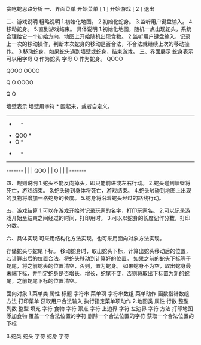 贪吃蛇思路分析
一、界面菜单
开始菜单
    [ 1 ] 开始游戏
    [ 2 ] 退出

二、游戏说明
粗略说明
    1.初始化地图。
    2.初始化蛇身。
    3.监听用户键盘输入。
    4.移动蛇身。
    5.直到游戏结束。
具体说明
1.初始化地图，随机一点出现蛇头，系统合理给它一个初始方向，地图上开始随机出现食物。
2.监听用户键盘输入，记录上一次的移动操作，判断本次蛇身的移动是否合法，不合法就继续上次的移动操作。
3.移动蛇身，如果蛇头遇到墙壁或蛇身，结束游戏。
三、界面展示
蛇身表示
    可以用字母 Q 作为蛇头 字母 O 作为蛇身。
QOOO

QOOO
   OOOO

Q
O
OOOO

Q
O

墙壁表示
    墙壁用字符 * 围起来，或者自定义。
*********
*       *
*  QOO  *
*    O  *
*       *
*********

*-------*
|       |
|  QOO  |
|    O  |
|       |
*-------*

四、规则说明
    1.蛇头不能反向掉头，即只能前进或左右行动。
    2.蛇头碰到墙壁将死亡，游戏结束。
    3.蛇头碰到身体将死亡，游戏结束。
    4.蛇头触碰到地图上出现的食物将增加一格蛇身的长度。
    5.蛇身将沿着蛇头经过的路线行动。

五、游戏结算
    1.可以在游戏开始时记录玩家的名字，打印玩家名。
    2.可以记录游戏开始至结束之间经过的时间，打印用时。
    3.可以以蛇身的长度记作分数，打印分数。

六、具体实现
可采用结构化方法实现，也可采用面向对象方法实现。

存储蛇头与蛇尾下标。
移动蛇身时，取出蛇头下标，计算出蛇头移动后的位置，若计算出后的位置合法，将蛇头移动到计算好的位置。
如果之前的蛇头下标等于蛇尾，将之前蛇头的位置清空，否则，置为蛇身。
如果蛇身不为空，取出蛇身最末端下标，并判定蛇身是否增长，增长，蛇尾不变，否则将取出下标置为新的蛇尾，之前蛇尾下标的位置清空。

面向对象
1.菜单类
    属性
        标题 字符串
        菜单项 字符串数组
        菜单动作 函数指针数组
    方法
        打印菜单
        获取用户合法输入
        执行指定菜单项动作
2.地图类
    属性
        行数 整型
        列数 整型
        填充 字符
        食物 字符
        顶点 字符
        上边界 字符
        左边界 字符
    方法
        打印地图
        添加食物
        覆盖一个合法位置的字符
        删除一个合法位置的字符
        获取一个合法位置的下标

3.蛇类
    蛇头 字符
    蛇身 字符
    